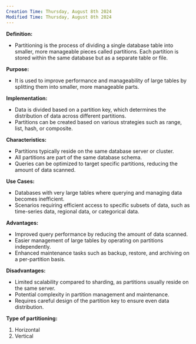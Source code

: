 ```yaml
---
Creation Time: Thursday, August 8th 2024
Modified Time: Thursday, August 8th 2024
---
```


**Definition:**

- Partitioning is the process of dividing a single database table into smaller, more manageable pieces called partitions. Each partition is stored within the same database but as a separate table or file.

**Purpose:**

- It is used to improve performance and manageability of large tables by splitting them into smaller, more manageable parts.

**Implementation:**

- Data is divided based on a partition key, which determines the distribution of data across different partitions.
- Partitions can be created based on various strategies such as range, list, hash, or composite.

**Characteristics:**

- Partitions typically reside on the same database server or cluster.
- All partitions are part of the same database schema.
- Queries can be optimized to target specific partitions, reducing the amount of data scanned.

**Use Cases:**

- Databases with very large tables where querying and managing data becomes inefficient.
- Scenarios requiring efficient access to specific subsets of data, such as time-series data, regional data, or categorical data.

**Advantages:**

- Improved query performance by reducing the amount of data scanned.
- Easier management of large tables by operating on partitions independently.
- Enhanced maintenance tasks such as backup, restore, and archiving on a per-partition basis.

**Disadvantages:**

- Limited scalability compared to sharding, as partitions usually reside on the same server.
- Potential complexity in partition management and maintenance.
- Requires careful design of the partition key to ensure even data distribution.

**Type of partitioning:**

1. Horizontal
2. Vertical